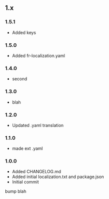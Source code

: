 ## 1.x

### 1.5.1

* Added keys

### 1.5.0

* Added fr-localization.yaml

### 1.4.0

* second

### 1.3.0

* blah

### 1.2.0

* Updated .yaml translation

### 1.1.0

* made ext .yaml

### 1.0.0

* Added CHANGELOG.md
* Added initial localization.txt and package.json
* Initial commit

bump
blah
